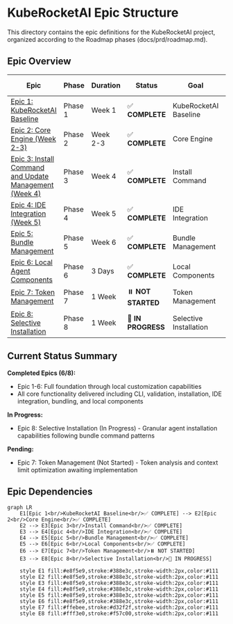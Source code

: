 # KubeRocketAI Epic Structure

This directory contains the epic definitions for the KubeRocketAI project, organized according to the Roadmap phases (docs/prd/roadmap.md).

## Epic Overview

| Epic | Phase | Duration | Status | Goal | Key Deliverables |
|------|-------|----------|--------|------|------------------|
| [Epic 1: KubeRocketAI Baseline](epic-1-kuberocketai-baseline.md) | Phase 1 | Week 1 | ✅ **COMPLETE** | KubeRocketAI Baseline | Core agents + Basic CLI |
| [Epic 2: Core Engine (Week 2-3)](epic-2-core-engine.md) | Phase 2 | Week 2-3 | ✅ **COMPLETE** | Core Engine | Asset processing + Validation |
| [Epic 3: Install Command and Update Management (Week 4)](epic-3-install-command.md) | Phase 3 | Week 4 | ✅ **COMPLETE** | Install Command | Framework distribution |
| [Epic 4: IDE Integration (Week 5)](epic-4-ide-integration.md) | Phase 4 | Week 5 | ✅ **COMPLETE** | IDE Integration | Automated configuration |
| [Epic 5: Bundle Management](epic-5-bundle-management.md) | Phase 5 | Week 6 | ✅ **COMPLETE** | Bundle Management | Web platform integration |
| [Epic 6: Local Agent Components](epic-6-local-agent-components.md) | Phase 6 | 3 Days | ✅ **COMPLETE** | Local Components | Project-specific customization |
| [Epic 7: Token Management](epic-7-token-management.md) | Phase 7 | 1 Week | ⏸️ **NOT STARTED** | Token Management | Context limit analysis |
| [Epic 8: Selective Installation](epic-8-selective-installation.md) | Phase 8 | 1 Week | 🚧 **IN PROGRESS** | Selective Installation | Granular agent installation |

## Current Status Summary

**Completed Epics (6/8):**

- Epic 1-6: Full foundation through local customization capabilities
- All core functionality delivered including CLI, validation, installation, IDE integration, bundling, and local components

**In Progress:**

- Epic 8: Selective Installation (In Progress) - Granular agent installation capabilities following bundle command patterns

**Pending:**

- Epic 7: Token Management (Not Started) - Token analysis and context limit optimization awaiting implementation

## Epic Dependencies

```mermaid
graph LR
    E1[Epic 1<br/>KubeRocketAI Baseline<br/>✅ COMPLETE] --> E2[Epic 2<br/>Core Engine<br/>✅ COMPLETE]
    E2 --> E3[Epic 3<br/>Install Command<br/>✅ COMPLETE]
    E3 --> E4[Epic 4<br/>IDE Integration<br/>✅ COMPLETE]
    E4 --> E5[Epic 5<br/>Bundle Management<br/>✅ COMPLETE]
    E5 --> E6[Epic 6<br/>Local Components<br/>✅ COMPLETE]
    E6 --> E7[Epic 7<br/>Token Management<br/>⏸️ NOT STARTED]
    E3 --> E8[Epic 8<br/>Selective Installation<br/>🚧 IN PROGRESS]

    style E1 fill:#e8f5e9,stroke:#388e3c,stroke-width:2px,color:#111
    style E2 fill:#e8f5e9,stroke:#388e3c,stroke-width:2px,color:#111
    style E3 fill:#e8f5e9,stroke:#388e3c,stroke-width:2px,color:#111
    style E4 fill:#e8f5e9,stroke:#388e3c,stroke-width:2px,color:#111
    style E5 fill:#e8f5e9,stroke:#388e3c,stroke-width:2px,color:#111
    style E6 fill:#e8f5e9,stroke:#388e3c,stroke-width:2px,color:#111
    style E7 fill:#ffebee,stroke:#d32f2f,stroke-width:2px,color:#111
    style E8 fill:#fff3e0,stroke:#f57c00,stroke-width:2px,color:#111
```
